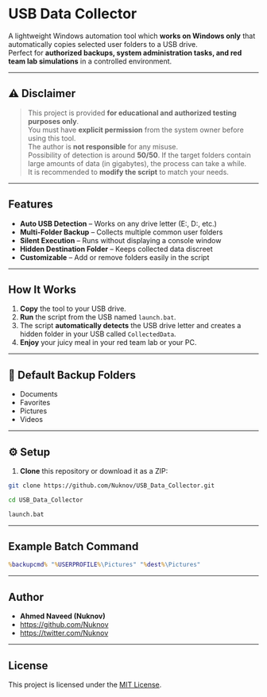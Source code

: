 # USB Data Collector

A lightweight Windows automation tool which **works on Windows only** that automatically copies selected user folders to a USB drive.  
Perfect for **authorized backups, system administration tasks, and red team lab simulations** in a controlled environment.

---

## ⚠️ Disclaimer

>This project is provided **for educational and authorized testing purposes only**.  
>You must have **explicit permission** from the system owner before using this tool.  
>The author is **not responsible** for any misuse.  
>Possibility of detection is around **50/50**. If the target folders contain large amounts of data (in gigabytes), the process can take a while.  
>It is recommended to **modify the script** to match your needs.

---

## Features
- **Auto USB Detection** – Works on any drive letter (E:, D:, etc.)
- **Multi-Folder Backup** – Collects multiple common user folders
- **Silent Execution** – Runs without displaying a console window
- **Hidden Destination Folder** – Keeps collected data discreet
- **Customizable** – Add or remove folders easily in the script

---

## How It Works
1. **Copy** the tool to your USB drive.
2. **Run** the script from the USB named `launch.bat`.
3. The script **automatically detects** the USB drive letter and creates a hidden folder in your USB called `CollectedData`.
4. **Enjoy** your juicy meal in your red team lab or your PC.

---

## 📂 Default Backup Folders
- Documents
- Favorites
- Pictures
- Videos

---

## ⚙️ Setup
1. **Clone** this repository or download it as a ZIP:
```bash
git clone https://github.com/Nuknov/USB_Data_Collector.git

cd USB_Data_Collector

launch.bat
```
---

## Example Batch Command
```bat
%backupcmd% "%USERPROFILE%\Pictures" "%dest%\Pictures"
```
---

## Author

- **Ahmed Naveed (Nuknov)**  
- https://github.com/Nuknov
- https://twitter.com/Nuknov

---

## License

This project is licensed under the [MIT License](LICENSE).

